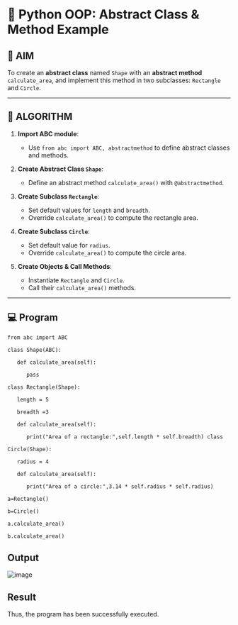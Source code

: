 # 🐍 Python OOP: Abstract Class & Method Example

## 🎯 AIM

To create an **abstract class** named `Shape` with an **abstract method** `calculate_area`, and implement this method in two subclasses: `Rectangle` and `Circle`.

---

## 🧠 ALGORITHM

1. **Import ABC module**:
   - Use `from abc import ABC, abstractmethod` to define abstract classes and methods.

2. **Create Abstract Class `Shape`**:
   - Define an abstract method `calculate_area()` with `@abstractmethod`.

3. **Create Subclass `Rectangle`**:
   - Set default values for `length` and `breadth`.
   - Override `calculate_area()` to compute the rectangle area.

4. **Create Subclass `Circle`**:
   - Set default value for `radius`.
   - Override `calculate_area()` to compute the circle area.

5. **Create Objects & Call Methods**:
   - Instantiate `Rectangle` and `Circle`.
   - Call their `calculate_area()` methods.

---

## 💻 Program
```
from abc import ABC 

class Shape(ABC): 

   def calculate_area(self): 

      pass 

class Rectangle(Shape): 

   length = 5 

   breadth =3

   def calculate_area(self): 

      print("Area of a rectangle:",self.length * self.breadth) class 

Circle(Shape): 

   radius = 4 

   def calculate_area(self): 

      print("Area of a circle:",3.14 * self.radius * self.radius) 

a=Rectangle() 

b=Circle() 

a.calculate_area() 

b.calculate_area()
```
## Output
![image](https://github.com/user-attachments/assets/c001c56a-fc40-4ea1-bfb2-fe1aa71fecd1)

## Result
Thus, the program has been successfully executed.
